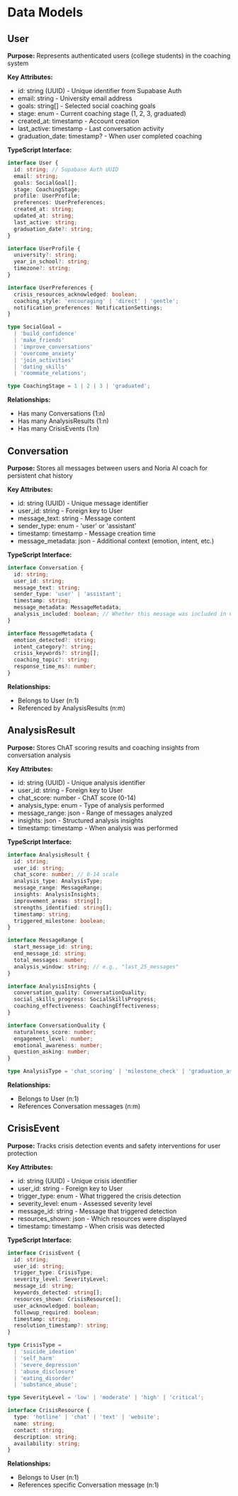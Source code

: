 # Data Models

## User

**Purpose:** Represents authenticated users (college students) in the coaching system

**Key Attributes:**

- id: string (UUID) - Unique identifier from Supabase Auth
- email: string - University email address
- goals: string[] - Selected social coaching goals
- stage: enum - Current coaching stage (1, 2, 3, graduated)
- created_at: timestamp - Account creation
- last_active: timestamp - Last conversation activity
- graduation_date: timestamp? - When user completed coaching

**TypeScript Interface:**

```typescript
interface User {
  id: string; // Supabase Auth UUID
  email: string;
  goals: SocialGoal[];
  stage: CoachingStage;
  profile: UserProfile;
  preferences: UserPreferences;
  created_at: string;
  updated_at: string;
  last_active: string;
  graduation_date?: string;
}

interface UserProfile {
  university?: string;
  year_in_school?: string;
  timezone?: string;
}

interface UserPreferences {
  crisis_resources_acknowledged: boolean;
  coaching_style: 'encouraging' | 'direct' | 'gentle';
  notification_preferences: NotificationSettings;
}

type SocialGoal = 
  | 'build_confidence'
  | 'make_friends'
  | 'improve_conversations'
  | 'overcome_anxiety'
  | 'join_activities'
  | 'dating_skills'
  | 'roommate_relations';

type CoachingStage = 1 | 2 | 3 | 'graduated';
```

**Relationships:**

- Has many Conversations (1:n)
- Has many AnalysisResults (1:n)
- Has many CrisisEvents (1:n)

## Conversation

**Purpose:** Stores all messages between users and Noria AI coach for persistent chat history

**Key Attributes:**

- id: string (UUID) - Unique message identifier
- user_id: string - Foreign key to User
- message_text: string - Message content
- sender_type: enum - 'user' or 'assistant'
- timestamp: timestamp - Message creation time
- message_metadata: json - Additional context (emotion, intent, etc.)

**TypeScript Interface:**

```typescript
interface Conversation {
  id: string;
  user_id: string;
  message_text: string;
  sender_type: 'user' | 'assistant';
  timestamp: string;
  message_metadata: MessageMetadata;
  analysis_included: boolean; // Whether this message was included in ChAT analysis
}

interface MessageMetadata {
  emotion_detected?: string;
  intent_category?: string;
  crisis_keywords?: string[];
  coaching_topic?: string;
  response_time_ms?: number;
}
```

**Relationships:**

- Belongs to User (n:1)
- Referenced by AnalysisResults (n:m)

## AnalysisResult

**Purpose:** Stores ChAT scoring results and coaching insights from conversation analysis

**Key Attributes:**

- id: string (UUID) - Unique analysis identifier
- user_id: string - Foreign key to User
- chat_score: number - ChAT score (0-14)
- analysis_type: enum - Type of analysis performed
- message_range: json - Range of messages analyzed
- insights: json - Structured analysis insights
- timestamp: timestamp - When analysis was performed

**TypeScript Interface:**

```typescript
interface AnalysisResult {
  id: string;
  user_id: string;
  chat_score: number; // 0-14 scale
  analysis_type: AnalysisType;
  message_range: MessageRange;
  insights: AnalysisInsights;
  improvement_areas: string[];
  strengths_identified: string[];
  timestamp: string;
  triggered_milestone: boolean;
}

interface MessageRange {
  start_message_id: string;
  end_message_id: string;
  total_messages: number;
  analysis_window: string; // e.g., "last_25_messages"
}

interface AnalysisInsights {
  conversation_quality: ConversationQuality;
  social_skills_progress: SocialSkillsProgress;
  coaching_effectiveness: CoachingEffectiveness;
}

interface ConversationQuality {
  naturalness_score: number;
  engagement_level: number;
  emotional_awareness: number;
  question_asking: number;
}

type AnalysisType = 'chat_scoring' | 'milestone_check' | 'graduation_assessment' | 'crisis_review';
```

**Relationships:**

- Belongs to User (n:1)
- References Conversation messages (n:m)

## CrisisEvent

**Purpose:** Tracks crisis detection events and safety interventions for user protection

**Key Attributes:**

- id: string (UUID) - Unique crisis identifier
- user_id: string - Foreign key to User
- trigger_type: enum - What triggered the crisis detection
- severity_level: enum - Assessed severity level
- message_id: string - Message that triggered detection
- resources_shown: json - Which resources were displayed
- timestamp: timestamp - When crisis was detected

**TypeScript Interface:**

```typescript
interface CrisisEvent {
  id: string;
  user_id: string;
  trigger_type: CrisisType;
  severity_level: SeverityLevel;
  message_id: string;
  keywords_detected: string[];
  resources_shown: CrisisResource[];
  user_acknowledged: boolean;
  followup_required: boolean;
  timestamp: string;
  resolution_timestamp?: string;
}

type CrisisType = 
  | 'suicide_ideation'
  | 'self_harm'
  | 'severe_depression'
  | 'abuse_disclosure'
  | 'eating_disorder'
  | 'substance_abuse';

type SeverityLevel = 'low' | 'moderate' | 'high' | 'critical';

interface CrisisResource {
  type: 'hotline' | 'chat' | 'text' | 'website';
  name: string;
  contact: string;
  description: string;
  availability: string;
}
```

**Relationships:**

- Belongs to User (n:1)
- References specific Conversation message (n:1)
